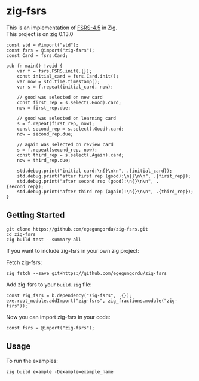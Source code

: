 # zig-fsrs

This is an implementation of [FSRS-4.5](https://github.com/open-spaced-repetition/fsrs4anki/wiki/The-Algorithm) in Zig.  
This project is on zig 0.13.0

```zig
const std = @import("std");
const fsrs = @import("zig-fsrs");
const Card = fsrs.Card;

pub fn main() !void {
    var f = fsrs.FSRS.init(.{});
    const initial_card = fsrs.Card.init();
    var now = std.time.timestamp();
    var s = f.repeat(initial_card, now);

    // good was selected on new card
    const first_rep = s.select(.Good).card;
    now = first_rep.due;

    // good was selected on learning card
    s = f.repeat(first_rep, now);
    const second_rep = s.select(.Good).card;
    now = second_rep.due;

    // again was selected on review card
    s = f.repeat(second_rep, now);
    const third_rep = s.select(.Again).card;
    now = third_rep.due;

    std.debug.print("initial card:\n{}\n\n", .{initial_card});
    std.debug.print("after first rep (good):\n{}\n\n", .{first_rep});
    std.debug.print("after second rep (good):\n{}\n\n", .{second_rep});
    std.debug.print("after third rep (again):\n{}\n\n", .{third_rep});
}
```

## Getting Started

```shell
git clone https://github.com/egegungordu/zig-fsrs.git
cd zig-fsrs
zig build test --summary all
```

If you want to include zig-fsrs in your own zig project:

Fetch zig-fsrs:

```shell
zig fetch --save git+https://github.com/egegungordu/zig-fsrs
```

Add zig-fsrs to your `build.zig` file:

```zig
const zig_fsrs = b.dependency("zig-fsrs", .{});
exe.root_module.addImport("zig-fsrs", zig_fractions.module("zig-fsrs"));
```

Now you can import zig-fsrs in your code:

```zig
const fsrs = @import("zig-fsrs");
```

## Usage

To run the examples:

```shell
zig build example -Dexample=example_name
```


